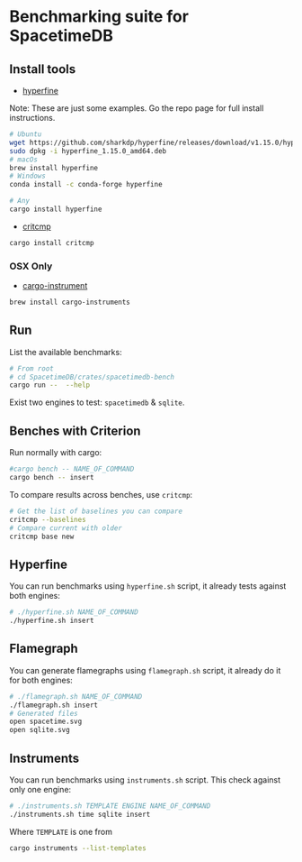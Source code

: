 # Benchmarking suite for SpacetimeDB

## Install tools

- [hyperfine](https://github.com/sharkdp/hyperfine)

Note: These are just some examples. Go the repo page for full install instructions.

```bash
# Ubuntu
wget https://github.com/sharkdp/hyperfine/releases/download/v1.15.0/hyperfine_1.15.0_amd64.deb
sudo dpkg -i hyperfine_1.15.0_amd64.deb
# macOs
brew install hyperfine
# Windows
conda install -c conda-forge hyperfine

# Any
cargo install hyperfine
```

- [critcmp](https://github.com/BurntSushi/critcmp)
```bash
cargo install critcmp
```

### OSX Only

- [cargo-instrument](https://github.com/cmyr/cargo-instruments)

```bash
brew install cargo-instruments
```

## Run

List the available benchmarks:

```bash
# From root
# cd SpacetimeDB/crates/spacetimedb-bench
cargo run --  --help
```
Exist two engines to test: `spacetimedb` & `sqlite`.

## Benches with Criterion

Run normally with cargo:

```bash
#cargo bench -- NAME_OF_COMMAND
cargo bench -- insert
```

To compare results across benches, use `critcmp`:

```bash
# Get the list of baselines you can compare
critcmp --baselines
# Compare current with older
critcmp base new
```

## Hyperfine

You can run benchmarks using `hyperfine.sh` script, it already tests against both engines:

```bash
# ./hyperfine.sh NAME_OF_COMMAND
./hyperfine.sh insert
```

## Flamegraph

You can generate flamegraphs using `flamegraph.sh` script, it already do it for both engines:

```bash
# ./flamegraph.sh NAME_OF_COMMAND
./flamegraph.sh insert
# Generated files
open spacetime.svg
open sqlite.svg
```

## Instruments

You can run benchmarks using `instruments.sh` script. This check against only one engine:

```bash
# ./instruments.sh TEMPLATE ENGINE NAME_OF_COMMAND
./instruments.sh time sqlite insert
```
Where `TEMPLATE` is one from 

```bash
cargo instruments --list-templates
```